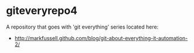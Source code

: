 giteveryrepo4
=============

A repository that goes with 'git everything' series located here: 

   * http://markfussell.github.com/blog/git-about-everything-it-automation-2/
